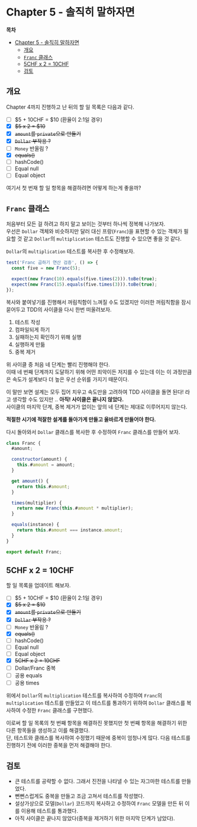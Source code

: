 # Chapter 5 - 솔직히 말하자면

**목차**

- [Chapter 5 - 솔직히 말하자면](#chapter-5---솔직히-말하자면)
  - [개요](#개요)
  - [`Franc` 클래스](#franc-클래스)
  - [5CHF x 2 = 10CHF](#5chf-x-2--10chf)
  - [검토](#검토)

## 개요

Chapter 4까지 진행하고 난 뒤의 할 일 목록은 다음과 같다.

- [ ] $5 + 10CHF = $10 (환율이 2:1일 경우)
- [x] ~~$5 x 2 = $10~~
- [x] ~~`amount`를 `private`으로 만들기~~
- [x] ~~`Dollar` 부작용 ?~~
- [ ] `Money` 반올림 ?
- [x] ~~equals()~~
- [ ] hashCode()
- [ ] Equal null
- [ ] Equal object

여기서 첫 번재 할 일 항목을 해결하려면 어떻게 하는게 좋을까?

## `Franc` 클래스

처음부터 모든 걸 하려고 하지 말고 보이는 것부터 하나씩 정복해 나가보자.  
우선은 `Dollar` 객체와 비슷하지만 달러 대신 프랑(`Franc`)을 표현할 수 있는 객체가 필요할 것 같고 `Dollar`의 `multiplication` 테스트도 진행할 수 있으면 좋을 것 같다.

`Dollar`의 `multiplication` 테스트를 복사한 후 수정해보자.

```javascript
test('Franc 곱하기 연산 검증', () => {
  const five = new Franc(5);

  expect(new Franc(10).equals(five.times(2))).toBe(true);
  expect(new Franc(15).equals(five.times(3))).toBe(true);
});
```

복사와 붙여넣기를 진행해서 꺼림칙함이 느껴질 수도 있겠지만 이러한 꺼림칙함을 잠시 묻어두고 TDD의 사이클을 다시 한번 떠올려보자.

1. 테스트 작성
2. 컴파일되게 하기
3. 실패하는지 확인하기 위해 실행
4. 실행하게 만듦
5. 중복 제거

위 사이클 중 처음 네 단계는 빨리 진행해야 한다.  
이때 네 번째 단계까지 도달하기 위해 어떤 죄악이든 저지를 수 있는데 이는 이 과정만큼은 속도가 설계보다 더 높은 우선 순위를 가지기 때문이다.

이 말만 보면 설계는 모두 집어 치우고 속도만을 고려하여 TDD 사이클을 돌면 된다! 라고 생각할 수도 있지만 .. **아직! 사이클은 끝나지 않았다.**  
사이클의 마지막 단계, 중복 제거가 없이는 앞의 네 단계는 제대로 이루어지지 않는다.

**적절한 시기에 적잘한 설계를 돌아가게 만들고 올바르게 만들어야 한다.**

다시 돌아와서 `Dollar` 클래스를 복사한 후 수정하여 `Franc` 클래스를 만들어 보자.

```javascript
class Franc {
  #amount;

  constructor(amount) {
    this.#amount = amount;
  }

  get amount() {
    return this.#amount;
  }

  times(multiplier) {
    return new Franc(this.#amount * multiplier);
  }

  equals(instance) {
    return this.#amount === instance.amount;
  }
}

export default Franc;
```

## 5CHF x 2 = 10CHF

할 일 목록을 업데이트 해보자.

- [ ] $5 + 10CHF = $10 (환율이 2:1일 경우)
- [x] ~~$5 x 2 = $10~~
- [x] ~~`amount`를 `private`으로 만들기~~
- [x] ~~`Dollar` 부작용 ?~~
- [ ] `Money` 반올림 ?
- [x] ~~equals()~~
- [ ] hashCode()
- [ ] Equal null
- [ ] Equal object
- [x] ~~5CHF x 2 = 10CHF~~
- [ ] Dollar/Franc 중복
- [ ] 공용 equals
- [ ] 공용 times

위에서 `Dollar`의 `multiplication` 테스트를 복사하여 수정하여 `Franc`의 `multiplication` 테스트를 만들었고 이 테스트를 통과하기 위하여 `Dollar` 클래스를 복사하여 수정한 `Franc` 클래스를 구현했다.

이로써 할 일 목록의 첫 번째 항목을 해결하진 못했지만 첫 번째 항목을 해결하기 위한 다른 항목들을 생성하고 이를 해결했다.  
단, 테스트와 클래스를 복사하여 수정했기 때문에 중복이 엄청나게 많다. 다음 테스트를 진행하기 전에 이러한 중복을 먼저 해결해야 한다.

## 검토

- 큰 테스트를 공략할 수 없다. 그래서 진전을 나타낼 수 있는 자그마한 테스트를 만들었다.
- 뻔뻔스럽게도 중복을 만들고 조금 고쳐서 테스트를 작성했다.
- 설상가상으로 모델(`Dollar`) 코드까지 복사하고 수정하여 `Franc` 모델을 만든 뒤 이를 이용해 테스트를 통과했다.
- 아직 사이클은 끝나지 않았다(중복을 제거하기 위한 마지막 단계가 남았다).
